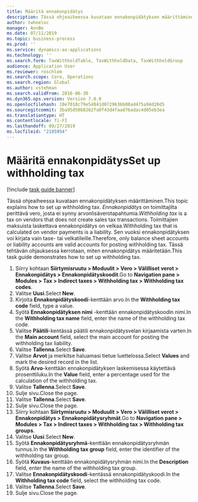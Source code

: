 ```yaml
---
title: Määritä ennakonpidätys
description: Tässä ohjeaiheessa kuvataan ennakonpidätyksen määrittäminen.
author: twheeloc
manager: AnnBe
ms.date: 07/11/2019
ms.topic: business-process
ms.prod: ''
ms.service: dynamics-ax-applications
ms.technology: ''
ms.search.form: TaxWithholdTable, TaxWithholdData, TaxWithholdGroup
audience: Application User
ms.reviewer: roschlom
ms.search.scope: Core, Operations
ms.search.region: Global
ms.author: vstehman
ms.search.validFrom: 2016-06-30
ms.dyn365.ops.version: Version 7.0.0
ms.openlocfilehash: 10e7018c79e54841d0729636b08ad475a94d20d5
ms.sourcegitcommit: 3ba95d50b8262fa0f43d4faad76adac4d05eb3ea
ms.translationtype: HT
ms.contentlocale: fi-FI
ms.lasthandoff: 09/27/2019
ms.locfileid: "2185954"
---
```

# <a name="set-up-withholding-tax"></a><span data-ttu-id="7dff0-103">Määritä ennakonpidätys</span><span class="sxs-lookup"><span data-stu-id="7dff0-103">Set up withholding tax</span></span>

[!include [task guide banner](../../includes/task-guide-banner.md)]

<span data-ttu-id="7dff0-104">Tässä ohjeaiheessa kuvataan ennakonpidätyksen määrittäminen.</span><span class="sxs-lookup"><span data-stu-id="7dff0-104">This topic explains how to set up withholding tax.</span></span> <span data-ttu-id="7dff0-105">*Ennakonpidätys* on toimittajilta perittävä vero, josta ei synny arvonlisäverotapahtumia.</span><span class="sxs-lookup"><span data-stu-id="7dff0-105">*Withholding tax* is a tax on vendors that does not create sales tax transactions.</span></span> <span data-ttu-id="7dff0-106">Toimittajien maksuista laskettava ennakonpidätys on velkaa.</span><span class="sxs-lookup"><span data-stu-id="7dff0-106">Withholding tax that is calculated on vendor payments is a liability.</span></span> <span data-ttu-id="7dff0-107">Sen vuoksi ennakonpidätyksen voi kirjata vain tase- tai velkatileille.</span><span class="sxs-lookup"><span data-stu-id="7dff0-107">Therefore, only balance sheet accounts or liability accounts are valid accounts for posting withholding tax.</span></span> <span data-ttu-id="7dff0-108">Tässä tehtävän ohjauksessa kerrotaan, miten ennakonpidätys määritetään.</span><span class="sxs-lookup"><span data-stu-id="7dff0-108">This task guide demonstrates how to set up withholding tax.</span></span>

1. <span data-ttu-id="7dff0-109">Siirry kohtaan **Siirtymisruutu > Moduulit > Vero > Välilliset verot > Ennakonpidätys > Ennakonpidätyskoodit**.</span><span class="sxs-lookup"><span data-stu-id="7dff0-109">Go to **Navigation pane > Modules > Tax > Indirect taxes > Withholding tax > Withholding tax codes**.</span></span>
2. <span data-ttu-id="7dff0-110">Valitse **Uusi**.</span><span class="sxs-lookup"><span data-stu-id="7dff0-110">Select **New**.</span></span>
3. <span data-ttu-id="7dff0-111">Kirjoita **Ennakonpidätyskoodi**-kenttään arvo.</span><span class="sxs-lookup"><span data-stu-id="7dff0-111">In the **Withholding tax code** field, type a value.</span></span>
4. <span data-ttu-id="7dff0-112">Syötä **Ennakonpidätyksen nimi** -kenttään ennakonpidätyskoodin nimi.</span><span class="sxs-lookup"><span data-stu-id="7dff0-112">In the **Withholding tax name** field, enter the name of the withholding tax code.</span></span>
5. <span data-ttu-id="7dff0-113">Valitse **Päätili**-kentässä päätili ennakonpidätysvelan kirjaamista varten.</span><span class="sxs-lookup"><span data-stu-id="7dff0-113">In the **Main account** field, select the main account for posting the withholding tax liability.</span></span>
6. <span data-ttu-id="7dff0-114">Valitse **Tallenna**.</span><span class="sxs-lookup"><span data-stu-id="7dff0-114">Select **Save**.</span></span>
7. <span data-ttu-id="7dff0-115">Valitse **Arvot** ja merkitse haluamasi tietue luettelossa.</span><span class="sxs-lookup"><span data-stu-id="7dff0-115">Select **Values** and mark the desired record in the list.</span></span>
8. <span data-ttu-id="7dff0-116">Syötä **Arvo**-kenttään ennakonpidätyksen laskemisessa käytettävä prosenttiluku.</span><span class="sxs-lookup"><span data-stu-id="7dff0-116">In the **Value** field, enter a percentage used for the calculation of the withholding tax.</span></span>
9. <span data-ttu-id="7dff0-117">Valitse **Tallenna**.</span><span class="sxs-lookup"><span data-stu-id="7dff0-117">Select **Save**.</span></span>
10. <span data-ttu-id="7dff0-118">Sulje sivu.</span><span class="sxs-lookup"><span data-stu-id="7dff0-118">Close the page.</span></span>
11. <span data-ttu-id="7dff0-119">Valitse **Tallenna**.</span><span class="sxs-lookup"><span data-stu-id="7dff0-119">Select **Save**.</span></span>
12. <span data-ttu-id="7dff0-120">Sulje sivu.</span><span class="sxs-lookup"><span data-stu-id="7dff0-120">Close the page.</span></span>
13. <span data-ttu-id="7dff0-121">Siirry kohtaan **Siirtymisruutu > Moduulit > Vero > Välilliset verot > Ennakonpidätys > Ennakonpidätysryhmät**.</span><span class="sxs-lookup"><span data-stu-id="7dff0-121">Go to **Navigation pane > Modules > Tax > Indirect taxes > Withholding tax > Withholding tax groups**.</span></span>
14. <span data-ttu-id="7dff0-122">Valitse **Uusi**.</span><span class="sxs-lookup"><span data-stu-id="7dff0-122">Select **New**.</span></span>
15. <span data-ttu-id="7dff0-123">Syötä **Ennakonpidätysryhmä**-kenttään ennakonpidätysryhmän tunnus.</span><span class="sxs-lookup"><span data-stu-id="7dff0-123">In the **Withholding tax group** field, enter the identifier of the withholding tax group.</span></span>
16. <span data-ttu-id="7dff0-124">Syötä **Kuvaus**-kenttään ennakonpidätysryhmän nimi.</span><span class="sxs-lookup"><span data-stu-id="7dff0-124">In the **Description** field, enter the name of the withholding tax group.</span></span>
17. <span data-ttu-id="7dff0-125">Valitse **Ennakonpidätyskoodi**-kentässä ennakonpidätyskoodi.</span><span class="sxs-lookup"><span data-stu-id="7dff0-125">In the **Withholding tax code** field, select the withholding tax code.</span></span>
18. <span data-ttu-id="7dff0-126">Valitse **Tallenna**.</span><span class="sxs-lookup"><span data-stu-id="7dff0-126">Select **Save**.</span></span>
19. <span data-ttu-id="7dff0-127">Sulje sivu.</span><span class="sxs-lookup"><span data-stu-id="7dff0-127">Close the page.</span></span>

